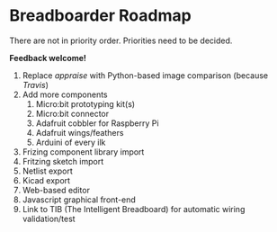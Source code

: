 # Breadboarder Roadmap

There are not in priority order. Priorities need to be decided.

**Feedback welcome!**


1. Replace *appraise* with Python-based image comparison (because *Travis*)
1. Add more components
    1. Micro:bit prototyping kit(s)
    1. Micro:bit connector
    1. Adafruit cobbler for Raspberry Pi 
    1. Adafruit wings/feathers
    1. Arduini of every ilk
1. Frizing component library import
1. Fritzing sketch import
1. Netlist export
1. Kicad export
1. Web-based editor
1. Javascript graphical front-end
1. Link to TIB (The Intelligent Breadboard) for automatic wiring validation/test
    